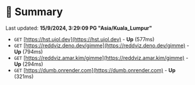 # 📖 Summary
Last updated: **15/9/2024, 3:29:09 PG "Asia/Kuala_Lumpur"**

- `GET` [https://hst.ujol.dev](https://hst.ujol.dev) - **Up** (577ms)
- `GET` [https://reddviz.deno.dev/gimme](https://reddviz.deno.dev/gimme) - **Up** (794ms)
- `GET` [https://reddviz.amar.kim/gimme](https://reddviz.amar.kim/gimme) - **Up** (294ms)
- `GET` [https://dumb.onrender.com](https://dumb.onrender.com) - **Up** (321ms)
